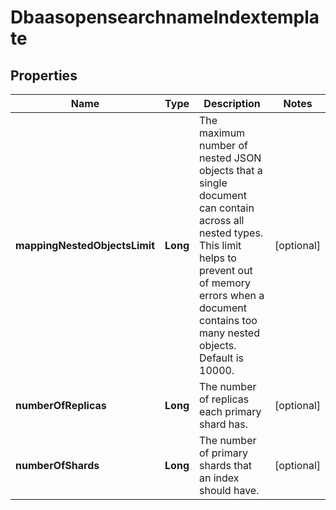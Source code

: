 # DbaasopensearchnameIndextemplate

## Properties
Name | Type | Description | Notes
------------ | ------------- | ------------- | -------------
**mappingNestedObjectsLimit** | **Long** | The maximum number of nested JSON objects that a single document can contain across all nested types. This limit helps to prevent out of memory errors when a document contains too many nested objects. Default is 10000. |  [optional]
**numberOfReplicas** | **Long** | The number of replicas each primary shard has. |  [optional]
**numberOfShards** | **Long** | The number of primary shards that an index should have. |  [optional]
